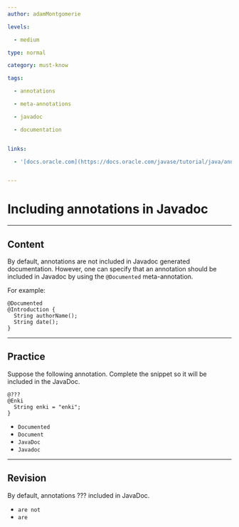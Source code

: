 ```yaml
---
author: adamMontgomerie

levels:

  - medium

type: normal

category: must-know

tags:

  - annotations

  - meta-annotations

  - javadoc

  - documentation


links:

  - '[docs.oracle.com](https://docs.oracle.com/javase/tutorial/java/annotations/predefined.html){website}'


---
```


# Including annotations in Javadoc

---
## Content

By default, annotations are not included in Javadoc generated documentation. However, one can specify that an annotation should be included in Javadoc by using the `@Documented` meta-annotation.

For example:
```
@Documented
@Introduction {
  String authorName();
  String date();
}
```

---
## Practice

Suppose the following annotation. Complete the snippet so it will be included in the JavaDoc.

```
@???
@Enki
  String enki = "enki";
}
```


* `Documented` 
* `Document` 
* `JavaDoc` 
* `Javadoc`

---
## Revision

By default, annotations ??? included in JavaDoc.


* `are not` 
* `are`

